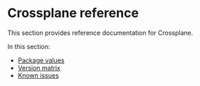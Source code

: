 # Crossplane reference

This section provides reference documentation for Crossplane.

In this section:

- [Package values](package-values.hbs.md)
- [Version matrix](version-matrix.hbs.md)
- [Known issues](known-issues.hbs.md)
